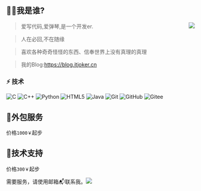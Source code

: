 ## 👩‍💻我是谁?

<img align="right" src="https://github-readme-stats.vercel.app/api?username=ITJoker233&hide_title=true&hide_border=true&show_icons=true&include_all_commits=true&line_height=21&bg_color=0,EC6C6C,FFD479,FFFC79,73FA79&theme=graywhite&locale=cn">


> 爱写代码,爱弹琴,是一个开发er.

> 人在必回,不在随缘


> 喜欢各种奇奇怪怪的东西、信奉世界上没有真理的真理


> 我的Blog:https://blog.itjoker.cn 




### ⚡ 技术  

![C](https://img.shields.io/badge/-C-00599C?style=flat&logo=C)
![C++](https://img.shields.io/badge/-C++-00599C?style=flat&logo=C)
![Python](https://img.shields.io/badge/-Python-FFD03F?style=flat&logo=Python)
![HTML5](https://img.shields.io/badge/-HTML5-E34F26?style=flat&logo=html5&logoColor=white)
![Java](https://img.shields.io/badge/-Java-orange?style=flat&logo=Java)
![Git](https://img.shields.io/badge/-Git-black?style=flat-square&logo=git)
![GitHub](https://img.shields.io/badge/-GitHub-181717?style=flat&logo=github)
![Gitee](https://img.shields.io/badge/-Gitee-181717?style=flat&logo=gitee)  



     

## 🥇外包服务

价格`1000￥`起步


## 🥈技术支持
 价格`300￥`起步
 


需要服务，请使用邮箱📬联系我。<a align="left" target="_blank" href="https://mail.qq.com/cgi-bin/qm_share?t=qm_mailme&email=mfDZ8O3z9vL867f69w" style="text-decoration:none;"><img src="https://rescdn.qqmail.com/zh_CN/htmledition/images/function/qm_open/ico_mailme_01.png"/></a>
<!--
![ITJoker's Language Stats](https://github-readme-stats.anuraghazra1.vercel.app/api/top-langs/?username=ITJoker233&show_icons=true&layout=compact)
![ITJoker's Language Stats](https://github-readme-stats.anuraghazra1.vercel.app/api/top-langs/?username=ITJoker233&show_icons=true&layout=compact)
-->


